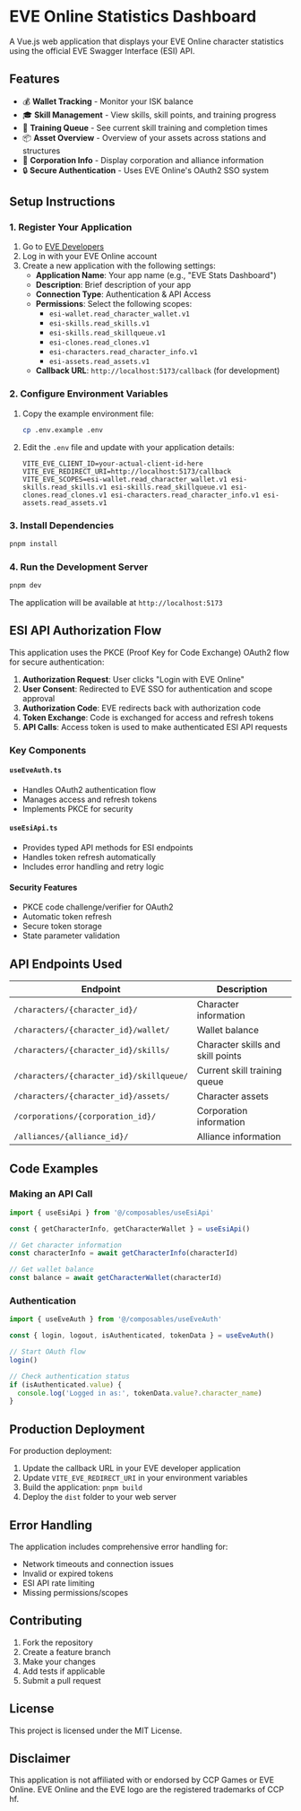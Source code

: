 # EVE Online Statistics Dashboard

A Vue.js web application that displays your EVE Online character statistics using the official EVE Swagger Interface (ESI) API.

## Features

- 💰 **Wallet Tracking** - Monitor your ISK balance
- 🎓 **Skill Management** - View skills, skill points, and training progress
- 📅 **Training Queue** - See current skill training and completion times
- 📦 **Asset Overview** - Overview of your assets across stations and structures
- 🏢 **Corporation Info** - Display corporation and alliance information
- 🔒 **Secure Authentication** - Uses EVE Online's OAuth2 SSO system

## Setup Instructions

### 1. Register Your Application

1. Go to [EVE Developers](https://developers.eveonline.com/)
2. Log in with your EVE Online account
3. Create a new application with the following settings:
   - **Application Name**: Your app name (e.g., "EVE Stats Dashboard")
   - **Description**: Brief description of your app
   - **Connection Type**: Authentication & API Access
   - **Permissions**: Select the following scopes:
     - `esi-wallet.read_character_wallet.v1`
     - `esi-skills.read_skills.v1`
     - `esi-skills.read_skillqueue.v1`
     - `esi-clones.read_clones.v1`
     - `esi-characters.read_character_info.v1`
     - `esi-assets.read_assets.v1`
   - **Callback URL**: `http://localhost:5173/callback` (for development)

### 2. Configure Environment Variables

1. Copy the example environment file:

   ```bash
   cp .env.example .env
   ```

2. Edit the `.env` file and update with your application details:
   ```env
   VITE_EVE_CLIENT_ID=your-actual-client-id-here
   VITE_EVE_REDIRECT_URI=http://localhost:5173/callback
   VITE_EVE_SCOPES=esi-wallet.read_character_wallet.v1 esi-skills.read_skills.v1 esi-skills.read_skillqueue.v1 esi-clones.read_clones.v1 esi-characters.read_character_info.v1 esi-assets.read_assets.v1
   ```

### 3. Install Dependencies

```bash
pnpm install
```

### 4. Run the Development Server

```bash
pnpm dev
```

The application will be available at `http://localhost:5173`

## ESI API Authorization Flow

This application uses the PKCE (Proof Key for Code Exchange) OAuth2 flow for secure authentication:

1. **Authorization Request**: User clicks "Login with EVE Online"
2. **User Consent**: Redirected to EVE SSO for authentication and scope approval
3. **Authorization Code**: EVE redirects back with authorization code
4. **Token Exchange**: Code is exchanged for access and refresh tokens
5. **API Calls**: Access token is used to make authenticated ESI API requests

### Key Components

#### `useEveAuth.ts`

- Handles OAuth2 authentication flow
- Manages access and refresh tokens
- Implements PKCE for security

#### `useEsiApi.ts`

- Provides typed API methods for ESI endpoints
- Handles token refresh automatically
- Includes error handling and retry logic

#### Security Features

- PKCE code challenge/verifier for OAuth2
- Automatic token refresh
- Secure token storage
- State parameter validation

## API Endpoints Used

| Endpoint                                 | Description                       |
| ---------------------------------------- | --------------------------------- |
| `/characters/{character_id}/`            | Character information             |
| `/characters/{character_id}/wallet/`     | Wallet balance                    |
| `/characters/{character_id}/skills/`     | Character skills and skill points |
| `/characters/{character_id}/skillqueue/` | Current skill training queue      |
| `/characters/{character_id}/assets/`     | Character assets                  |
| `/corporations/{corporation_id}/`        | Corporation information           |
| `/alliances/{alliance_id}/`              | Alliance information              |

## Code Examples

### Making an API Call

```typescript
import { useEsiApi } from '@/composables/useEsiApi'

const { getCharacterInfo, getCharacterWallet } = useEsiApi()

// Get character information
const characterInfo = await getCharacterInfo(characterId)

// Get wallet balance
const balance = await getCharacterWallet(characterId)
```

### Authentication

```typescript
import { useEveAuth } from '@/composables/useEveAuth'

const { login, logout, isAuthenticated, tokenData } = useEveAuth()

// Start OAuth flow
login()

// Check authentication status
if (isAuthenticated.value) {
  console.log('Logged in as:', tokenData.value?.character_name)
}
```

## Production Deployment

For production deployment:

1. Update the callback URL in your EVE developer application
2. Update `VITE_EVE_REDIRECT_URI` in your environment variables
3. Build the application: `pnpm build`
4. Deploy the `dist` folder to your web server

## Error Handling

The application includes comprehensive error handling for:

- Network timeouts and connection issues
- Invalid or expired tokens
- ESI API rate limiting
- Missing permissions/scopes

## Contributing

1. Fork the repository
2. Create a feature branch
3. Make your changes
4. Add tests if applicable
5. Submit a pull request

## License

This project is licensed under the MIT License.

## Disclaimer

This application is not affiliated with or endorsed by CCP Games or EVE Online. EVE Online and the EVE logo are the registered trademarks of CCP hf.
